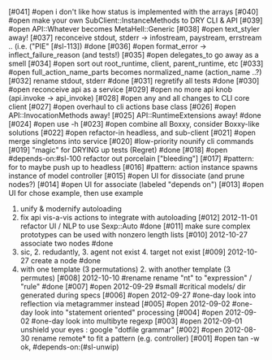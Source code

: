 [#041] #open i don't like how status is implemented with the arrays
[#040] #open make your own SubClient::InstanceMethods to DRY CLI & API
[#039] #open API::Whatever becomes MetaHell::Generic
[#038] #open text_styler away!
[#037]       reconceive stdout, stderr -> infostream, paystream, errstream
  .. (i.e. ("PIE" [#sl-113]) #done
[#036] #open format_error -> inflect_failure_reason (and tests!)
[#035] #open delegates_to go away as a smell
[#034] #open sort out root_runtime, client, parent_runtime, etc
[#033] #open full_action_name_parts becomes normalized_name (action_name ..?)
[#032]       rename stdout, stderr #done
[#031]       regretify all tests #done
[#030] #open reconceive api as a service
[#029] #open no more api knob (api.invoke -> api_invoke)
[#028] #open any and all changes to CLI core client
[#027] #open overhaul to cli actions base class
[#026] #open API::InvocationMethods away!
[#025]       API::RuntimeExtensions away! #done
[#024] #open use -h
[#023] #open combine all Boxxy, consider Boxxy-like solutions
[#022] #open refactor-in headless, and sub-client
[#021] #open merge singletons into service
[#020] #low-priority nounify cli commands
[#019] "magic" for DRYING up tests (Regret) #done
[#018] #open #depends-on:#sl-100 refactor out porcelain ["bleeding"]
[#017]       #pattern: for to maybe push up to headless
[#016]       #pattern: action instance spawns instance of model controller
[#015] #open UI for dissociate (and prune nodes?)
[#014] #open UI for associate (labeled "depends on")
[#013] #open UI for chose example, then use example
  1. unify & modernify autoloading
  2. fix api vis-a-vis actions to integrate with autoloading
[#012]       2012-11-01 refactor UI / NLP to use Sexp::Auto #done
[#011]       make sure complex prototypes can be used with nonzero length lists
[#010]       2012-10-27 associate two nodes #done
  1. sic, 2. redudantly, 3. agent not exist 4. target not exist
[#009]       2012-10-27 create a node #done
  1. with one template (3 permutations) 2. with another template (3 permutes)
[#008]       2012-10-10 #rename rename "nt" to "expression" / "rule" #done
[#007] #open 2012-09-29 #small #critical models/ dir generated during specs
[#006] #open 2012-09-27 #one-day look into reflection via metagrammer instead
[#005] #open 2012-09-02 #one-day look into "statement oriented" processing
[#004] #open 2012-09-02 #one-day look into multibyte regexp
[#003] #open 2012-09-01 unshield your eyes : google "dotfile grammar"
[#002] #open 2012-08-30 rename remote* to fit a pattern (e.g. controller)
[#001] #open tan -w ok, #depends-on:(#sl-unwip)
